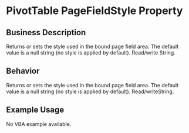 # PivotTable PageFieldStyle Property

## Business Description
Returns or sets the style used in the bound page field area. The default value is a null string (no style is applied by default). Read/write String.

## Behavior
Returns or sets the style used in the bound page field area. The default value is a null string (no style is applied by default). Read/writeString.

## Example Usage
No VBA example available.